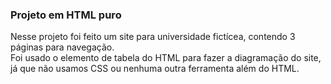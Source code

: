 ### Projeto em HTML puro

Nesse projeto foi feito um site para universidade fictícea, contendo 3 páginas para navegação.  
Foi usado o elemento de tabela do HTML para fazer a diagramação do site, já que não usamos CSS ou nenhuma outra ferramenta além do HTML. 



